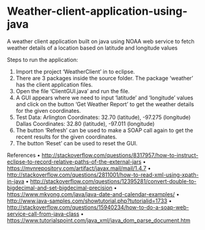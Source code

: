 # Weather-client-application-using-java
A weather client application built on java using NOAA web service to fetch weather details of a location based on latitude and longitude values

Steps to run the application:
  1. Import the project ‘WeatherClient’ in to eclipse.
  2. There are 3 packages inside the source folder. The package ‘weather’ has the client application files.
  3. Open the file ‘ClientGUI.java’ and run the file.
  4. A GUI appears where we need to input ‘latitude’ and ‘longitude’ values and click on the button ‘Get Weather Report’ to get the weather      details for the given coordinates.
  5. Test Data: 
     Arlington Coordinates: 32.70 (latitude), -97.275 (longitude)
     Dallas Coordinates: 32.80 (latitude), -97.011 (longitude)
  6. The button ‘Refresh’ can be used to make a SOAP call again to get the recent results for the given coordinates.
  7. The button ‘Reset’ can be used to reset the GUI.


References
•	http://stackoverflow.com/questions/8317957/how-to-instruct-eclipse-to-record-relative-paths-of-the-external-jars
•	https://mvnrepository.com/artifact/javax.mail/mail/1.4.7
•	http://stackoverflow.com/questions/2811001/how-to-read-xml-using-xpath-in-java
•	http://stackoverflow.com/questions/12395281/convert-double-to-bigdecimal-and-set-bigdecimal-precision
•	https://www.mkyong.com/java/java-date-and-calendar-examples/
•	http://www.java-samples.com/showtutorial.php?tutorialid=1733
•	http://stackoverflow.com/questions/15940234/how-to-do-a-soap-web-service-call-from-java-class
•	https://www.tutorialspoint.com/java_xml/java_dom_parse_document.htm
